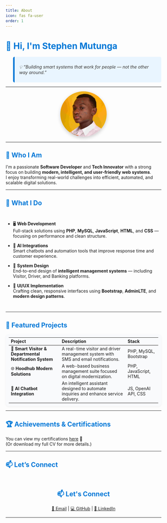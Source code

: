```yaml
---
title: About
icon: fas fa-user
order: 1
---
```


# 👋 Hi, I'm **Stephen Mutunga**

> 💡 *“Building smart systems that work for people — not the other way around.”*

---

<div align="center">
  <img src="/assets/img/profile.jpg" alt="Stephen Mutunga" width="150" style="border-radius: 50%; box-shadow: 0 4px 12px rgba(0,0,0,0.2);" />
</div>

---

## 🎯 **Who I Am**
I'm a passionate **Software Developer** and **Tech Innovator** with a strong focus on building **modern, intelligent, and user-friendly web systems**.  
I enjoy transforming real-world challenges into efficient, automated, and scalable digital solutions.

---

## 💼 **What I Do**

<div style="display: flex; flex-wrap: wrap; gap: 1rem;">

- 🖥️ **Web Development**  
  Full-stack solutions using **PHP**, **MySQL**, **JavaScript**, **HTML**, and **CSS** — focusing on performance and clean structure.  

- 🤖 **AI Integrations**  
  Smart chatbots and automation tools that improve response time and customer experience.  

- 🧩 **System Design**  
  End-to-end design of **intelligent management systems** — including Visitor, Driver, and Banking platforms.  

- 🎨 **UI/UX Implementation**  
  Crafting clean, responsive interfaces using **Bootstrap**, **AdminLTE**, and **modern design patterns**.  

</div>

---

## 🚀 **Featured Projects**

| Project | Description | Stack |
|:--------|:-------------|:------|
| 🧠 **Smart Visitor & Departmental Notification System** | A real-time visitor and driver management system with SMS and email notifications. | PHP, MySQL, Bootstrap |
| 🌐 **Hoodhub Modern Solutions** | A web-based business management suite focused on digital modernization. | PHP, JavaScript, HTML |
| 🤖 **AI Chatbot Integration** | An intelligent assistant designed to automate inquiries and enhance service delivery. | JS, OpenAI API, CSS |

---

## 🏆 **Achievements & Certifications**
You can view my certifications [here](/cv/#certifications) 📜  
(Or download my full CV for more details.)

---

## 📫 **Let’s Connect**

<div align="center">

<div align="center" style="margin-top: 60px;">
  <h2>📫 Let's Connect</h2>
  <p>
    <a href="mailto:stevemuiwa736@gmail.com">📧 Email</a> |
    <a href="https://github.com/Stephen3779" target="_blank">💻 GitHub</a> |
    <a href="https://linkedin.com/in/stephenmutunga" target="_blank">🔗 LinkedIn</a>
  </p>
</div>


---

<style>
h1, h2, h3 {
  color: #0078d7;
}
table {
  background: #f9fafc;
  border-radius: 10px;
  padding: 10px;
  box-shadow: 0 2px 6px rgba(0,0,0,0.05);
}
blockquote {
  background: #e9f5ff;
  border-left: 5px solid #0078d7;
  padding: 10px 15px;
  border-radius: 5px;
  color: #333;
  font-style: italic;
}
</style>
